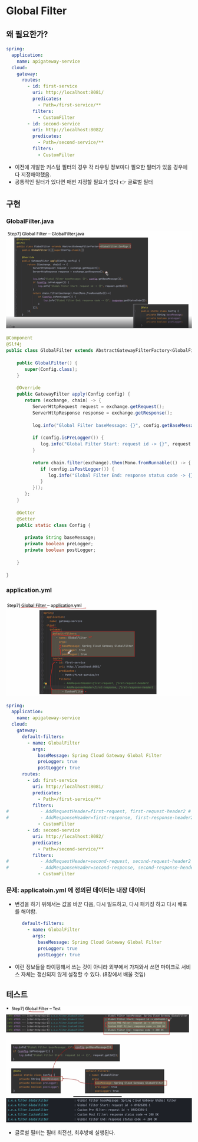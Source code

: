 
# Global Filter

## 왜 필요한가?

```yml
spring:  
  application:  
    name: apigateway-service  
  cloud:  
    gateway:  
      routes:  
        - id: first-service  
          uri: http://localhost:8081/  
          predicates:  
            - Path=/first-service/**  
          filters:  
            - CustomFilter  
        - id: second-service  
          uri: http://localhost:8082/  
          predicates:  
            - Path=/second-service/**  
          filters:  
            - CustomFilter
```

- 이전에 개발한 커스텀 필터의 경우 각 라우팅 정보마다 필요한 필터가 있을 경우에 다 지정해야했음.
- 공통적인 필터가 있다면 매번 지정할 필요가 없다 👉 글로벌 필터

## 구현

### GlobalFilter.java

![](attachments/Pasted%20image%2020240107174151.png)

```java
@Component  
@Slf4j  
public class GlobalFilter extends AbstractGatewayFilterFactory<GlobalFilter.Config> {  
  
    public GlobalFilter() {  
       super(Config.class);  
    }  
  
    @Override  
    public GatewayFilter apply(Config config) {  
       return (exchange, chain) -> {  
          ServerHttpRequest request = exchange.getRequest();  
          ServerHttpResponse response = exchange.getResponse();  
  
          log.info("Global Filter baseMessage: {}", config.getBaseMessage());  
  
          if (config.isPreLogger()) {  
             log.info("Global Filter Start: request id -> {}", request.getId());  
          }  
  
          return chain.filter(exchange).then(Mono.fromRunnable(() -> {  
             if (config.isPostLogger()) {  
                log.info("Global Filter End: response status code -> {}", response.getStatusCode());  
             }  
          }));  
       };  
    }  
  
    @Getter  
    @Setter    
    public static class Config {  
  
       private String baseMessage;  
       private boolean preLogger;  
       private boolean postLogger;  
  
    }  
  
}
```

### application.yml

![](attachments/Pasted%20image%2020240107174538.png)
```yml
spring:  
  application:  
    name: apigateway-service  
  cloud:  
    gateway:  
      default-filters:  
        - name: GlobalFilter  
          args:  
            baseMessage: Spring Cloud Gateway Global Filter  
            preLogger: true  
            postLogger: true  
      routes:  
        - id: first-service  
          uri: http://localhost:8081/  
          predicates:  
            - Path=/first-service/**  
          filters:  
#            - AddRequestHeader=first-request, first-request-header2 # (key, value)  
#            - AddResponseHeader=first-response, first-response-header2  
            - CustomFilter  
        - id: second-service  
          uri: http://localhost:8082/  
          predicates:  
            - Path=/second-service/**  
          filters:  
#            - AddRequestHeader=second-request, second-request-header2  
#            - AddResponseHeader=second-response, second-response-header2  
            - CustomFilter
```

### 문제: applicatoin.yml 에 정의된 데이터는 내장 데이터

- 변경을 하기 위해서는 값을 바꾼 다음, 다시 빌드하고, 다시 패키징 하고 다시 배포를 해야함.

```yml
      default-filters:  
        - name: GlobalFilter  
          args:  
            baseMessage: Spring Cloud Gateway Global Filter  
            preLogger: true  
            postLogger: true  
```

- 이런 정보들을 타이핑해서 쓰는 것이 아니라 외부에서 가져와서 쓰면 마이크로 서비스 자체는 갱신되지 않게 설정할 수 있다. (8장에서 배울 것임)


## 테스트

![](attachments/Pasted%20image%2020240107174625.png)
![](attachments/Pasted%20image%2020240107175919.png) 

- 글로벌 필터는 필터 최전선, 최후방에 실행된다.
